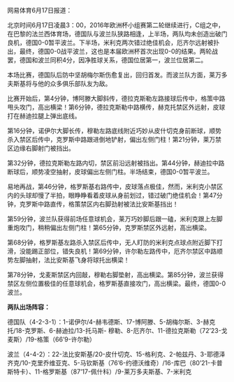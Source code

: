 网易体育6月17日报道：

北京时间6月17日凌晨3：00，2016年欧洲杯小组赛第二轮继续进行，C组之中，在巴黎的法兰西体育场，德国队与波兰队狭路相逢，上半场，两队均未创造出破门良机，德国0-0暂平波兰。下半场，米利克两次错过绝佳机会，厄齐尔远射被扑出，最终，德国0-0战平波兰，这也是本届欧洲杯首次出现0-0的结果。两轮战罢，德国和波兰同积4分，因净胜球关系，德国位居第一，波兰位居第二。

本场比赛，德国队后防中坚胡梅尔斯伤愈复出，回归首发。而波兰队方面，莱万多夫斯基将与他的众多俱乐部队友为敌。

比赛开始后，第4分钟，博阿滕大脚斜传，德拉克斯勒左路接球后传中，格策中路甩头攻门，高出横梁！第6分钟，德拉克斯勒中路横传，赫克托禁区外远射，皮球打在赫迪拉腿上弹出底线。

第16分钟，诺伊尔大脚长传，穆勒左路底线附近巧妙从皮什切克身前断球，顺势杀入禁区后传中，克罗斯中路跟进倒地铲射，偏出左侧门柱！第21分钟，莱万禁区边缘右脚射门被挡出。

第32分钟，德拉克斯勒左路内切，禁区前沿远射被挡出。第44分钟，赫迪拉中路断球后，顺势凌空抽射，皮球偏出左侧门柱。半场结束，德国0-0暂平波兰。

易地再战，第46分钟，格罗斯基右路传中，皮球落点极佳，然而，米利克小禁区内的头球却慢了半拍，眼睁睁看着皮球从身前划过，错过破门绝佳机会！第47分钟，克罗斯中路直传，格策禁区内右脚劲射被法比安斯基挡出！

第59分钟，波兰队获得前场任意球机会，莱万巧妙脚后跟一磕，米利克跟上左脚重炮攻门，稍稍偏出左侧门柱！第65分钟，克罗斯禁区外远射，高出横梁。

第68分钟，格罗斯基左路杀入禁区后传中，无人盯防的米利克点球点附近脚下打滑，没能踢正部位，错失良机！第69分钟，许尔勒左路传中，厄齐尔禁区中路顺势左脚抽射，法比安斯基飞身将球托出横梁！

第78分钟，戈麦斯禁区内回敲，穆勒右脚垫射，高出横梁。第85分钟，波兰获得禁区左侧位置极佳的任意球机会，格罗斯基直接攻门，高出横梁。最终，德国0-0波兰。

**两队出场阵容：**

德国队（4-2-3-1）：1-诺伊尔/4-赫韦德斯、17-博阿滕、5-胡梅尔斯、3-赫克托/18-克罗斯、6-赫迪拉/13-托马斯-
穆勒、8-厄齐尔、11-德拉克斯勒（72’23-戈麦斯）/19-格策（66’9-许尔勒）

波兰（4-4-2）：22-法比安斯基/20-皮什切克、15-格利克、2-帕兹丹、3-耶德泽齐克/10-克里乔维亚克、5-马钦斯基（76’6-约德沃维奇）/16-库巴（80’21-卡普斯特卡）、11-格罗斯基（87’17-佩什科）/9-莱万多夫斯基、7-米利克

